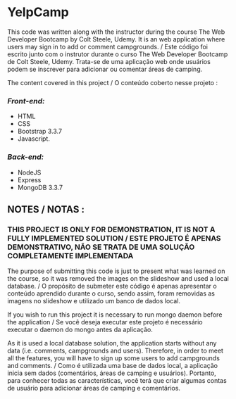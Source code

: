 # YelpCamp

<p>This code was written along with the instructor during the course The Web Developer Bootcamp by Colt Steele, Udemy. It is an web application where users may sign in to add or comment campgrounds. / Este código foi escrito junto com o instrutor durante o curso The Web Developer Bootcamp de Colt Steele, Udemy. Trata-se de uma aplicação web onde usuários podem se inscrever para adicionar ou comentar áreas de camping.</p>

<p>The content covered in this project / O conteúdo coberto nesse projeto :</p>

<h3><em>Front-end:</em></h3>
<ul>
<li>HTML</li>
<li>CSS</li>
<li>Bootstrap 3.3.7</li>
<li>Javascript.</li>
</ul>
<h3><em>Back-end:</em></h3>
<ul>
<li>NodeJS</li>
<li>Express</li>
<li>MongoDB 3.3.7</li>
</ul>
<h2>NOTES / NOTAS :</h2>
<h3>THIS PROJECT IS ONLY FOR DEMONSTRATION, IT IS NOT A FULLY IMPLEMENTED SOLUTION / ESTE PROJETO É APENAS DEMONSTRATIVO, NÃO SE TRATA DE UMA SOLUÇÃO COMPLETAMENTE IMPLEMENTADA</h3>
<p>The purpose of submitting this code is just to present what was learned on the course, so it was removed the images on the slideshow and used a local database. / O propósito de submeter este código é apenas apresentar o conteúdo aprendido durante o curso, sendo assim, foram removidas as imagens no slideshow e utilizado um banco de dados local. </p>
<p>If you wish to run this project it is necessary to run mongo daemon before the application / Se você deseja executar este projeto é necessário executar o daemon do mongo antes da aplicação. </p>
<p>As it is used a local database solution, the application starts without any data (i.e. comments, campgrounds and users). Therefore, in order to meet all the features, you will have to sign up some users to add campgrounds and comments. / Como é utilizada uma base de dados local, a aplicação inicia sem dados (comentários, áreas de camping e usuários). Portanto, para conhecer todas as características, você terá que criar algumas contas de usuário para adicionar áreas de camping e comentários.</p> 
